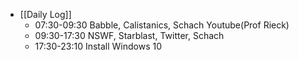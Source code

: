 - [[Daily Log]]
	- 07:30-09:30 Babble, Calistanics, Schach Youtube(Prof Rieck)
	- 09:30-17:30 NSWF, Starblast, Twitter, Schach
	- 17:30-23:10 Install Windows 10